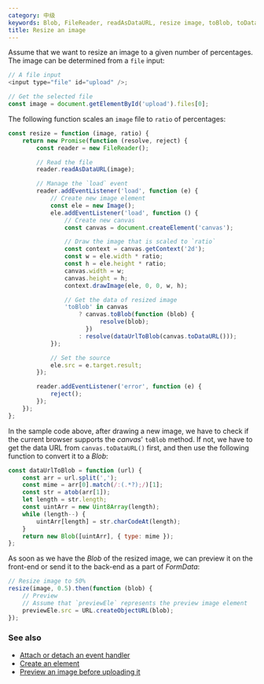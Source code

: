 ```yaml
---
category: 中级
keywords: Blob, FileReader, readAsDataURL, resize image, toBlob, toDataURL, URL createObjectURL
title: Resize an image
---
```


Assume that we want to resize an image to a given number of percentages. The image can be determined from a `file` input:

```js
// A file input
<input type="file" id="upload" />;

// Get the selected file
const image = document.getElementById('upload').files[0];
```

The following function scales an `image` file to `ratio` of percentages:

```js
const resize = function (image, ratio) {
    return new Promise(function (resolve, reject) {
        const reader = new FileReader();

        // Read the file
        reader.readAsDataURL(image);

        // Manage the `load` event
        reader.addEventListener('load', function (e) {
            // Create new image element
            const ele = new Image();
            ele.addEventListener('load', function () {
                // Create new canvas
                const canvas = document.createElement('canvas');

                // Draw the image that is scaled to `ratio`
                const context = canvas.getContext('2d');
                const w = ele.width * ratio;
                const h = ele.height * ratio;
                canvas.width = w;
                canvas.height = h;
                context.drawImage(ele, 0, 0, w, h);

                // Get the data of resized image
                'toBlob' in canvas
                    ? canvas.toBlob(function (blob) {
                          resolve(blob);
                      })
                    : resolve(dataUrlToBlob(canvas.toDataURL()));
            });

            // Set the source
            ele.src = e.target.result;
        });

        reader.addEventListener('error', function (e) {
            reject();
        });
    });
};
```

In the sample code above, after drawing a new image, we have to check if the current browser supports the _canvas_' `toBlob` method. If not, we have to get the data URL from `canvas.toDataURL()` first, and then use the following function to convert it to a _Blob_:

```js
const dataUrlToBlob = function (url) {
    const arr = url.split(',');
    const mime = arr[0].match(/:(.*?);/)[1];
    const str = atob(arr[1]);
    let length = str.length;
    const uintArr = new Uint8Array(length);
    while (length--) {
        uintArr[length] = str.charCodeAt(length);
    }
    return new Blob([uintArr], { type: mime });
};
```

As soon as we have the _Blob_ of the resized image, we can preview it on the front-end or send it to the back-end as a part of _FormData_:

```js
// Resize image to 50%
resize(image, 0.5).then(function (blob) {
    // Preview
    // Assume that `previewEle` represents the preview image element
    previewEle.src = URL.createObjectURL(blob);
});
```

### See also

-   [Attach or detach an event handler](/attach-or-detach-an-event-handler)
-   [Create an element](/create-an-element)
-   [Preview an image before uploading it](/preview-an-image-before-uploading-it)

